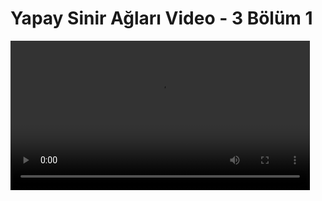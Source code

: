 # Yapay Sinir Ağları Video - 3 Bölüm 1

<video width="95%" controls>
    <source src="https://drive.google.com/uc?export=view&id=1Qg20uUtVJvHexIo_1LegXWMM4bpJ9IKJ" type='video/mp4'>
</video>

